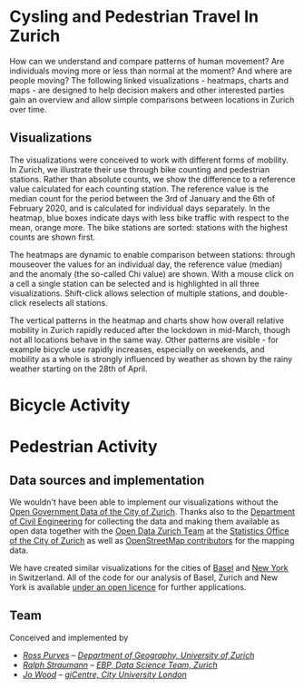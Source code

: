 <!-- Scripts to link to the Vega/Vega-Lite runtime -->
<script src="https://cdn.jsdelivr.net/npm/vega@5"></script>
<script src="https://cdn.jsdelivr.net/npm/vega-lite@4.5.1"></script>
<script src="https://cdn.jsdelivr.net/npm/vega-embed@6"></script>

# Cysling and Pedestrian Travel In Zurich

How can we understand and compare patterns of human movement? Are individuals moving more or less than normal at the moment? And where are people moving? The following linked visualizations - heatmaps, charts and maps - are designed to help decision makers and other interested parties gain an overview and allow simple comparisons between locations in Zurich over time.

## Visualizations

The visualizations were conceived to work with different forms of mobility. In Zurich, we illustrate their use through bike counting and pedestrian stations. Rather than absolute counts, we show the difference to a reference value calculated for each counting station. The reference value is the median count for the period between the 3rd of January and the 6th of February 2020, and is calculated for individual days separately. In the heatmap, blue boxes indicate days with less bike traffic with respect to the mean, orange more. The bike stations are sorted: stations with the highest counts are shown first.

The heatmaps are dynamic to enable comparison between stations: through mouseover the values for an individual day, the reference value (median) and the anomaly (the so-called Chi value) are shown. With a mouse click on a cell a single station can be selected and is highlighted in all three visualizations. Shift-click allows selection of multiple stations, and double-click reselects all stations.

The vertical patterns in the heatmap and charts show how overall relative mobility in Zurich rapidly reduced after the lockdown in mid-March, though not all locations behave in the same way. Other patterns are visible - for example bicycle use rapidly increases, especially on weekends, and mobility as a whole is strongly influenced by weather as shown by the rainy weather starting on the 28th of April.

# Bicycle Activity

<div class="wide" id="visLinkedBicycle"></div>

# Pedestrian Activity

<div class="wide" id="visLinkedFoot"></div>

## Data sources and implementation

We wouldn't have been able to implement our visualizations without the [Open Government Data of the City of Zurich](https://data.stadt-zuerich.ch/dataset/ted_taz_verkehrszaehlungen_werte_fussgaenger_velo). Thanks also to the [Department of Civil Engineering](https://www.stadt-zuerich.ch/ted/de/index/taz.html) for collecting the data and making them available as open data together with the [Open Data Zurich Team](https://www.stadt-zuerich.ch/portal/de/index/ogd.html) at the [Statistics Office of the City of Zurich](https://www.stadt-zuerich.ch/prd/de/index/statistik.html) as well as [OpenStreetMap contributors](https://www.openstreetmap.org/copyright) for the mapping data.

We have created similar visualizations for the cities of [Basel](https://jwolondon.github.io/mobv/docs/basel/) and [New York](https://jwolondon.github.io/mobv/docs/newyork) in Switzerland. All of the code for our analysis of Basel, Zurich and New York is available [under an open licence](https://github.com/jwoLondon/mobv/blob/master/LICENSE) for further applications.

## Team

Conceived and implemented by

- _[Ross Purves](https://twitter.com/GCUZH) – [Department of Geography, University of Zurich](https://www.geo.uzh.ch/~rsp/)_
- _[Ralph Straumann](https://twitter.com/rastrau) – [EBP, Data Science Team, Zurich](https://www.ebp.ch)_
- _[Jo Wood](https://twitter.com/jwolondon) – [giCentre, City University London](https://www.gicentre.net/jwo)_

<!-- Script containing the vis specs used above. Must be at end of document. -->
<script src="js/zurichVisSpecs.js"></script>
